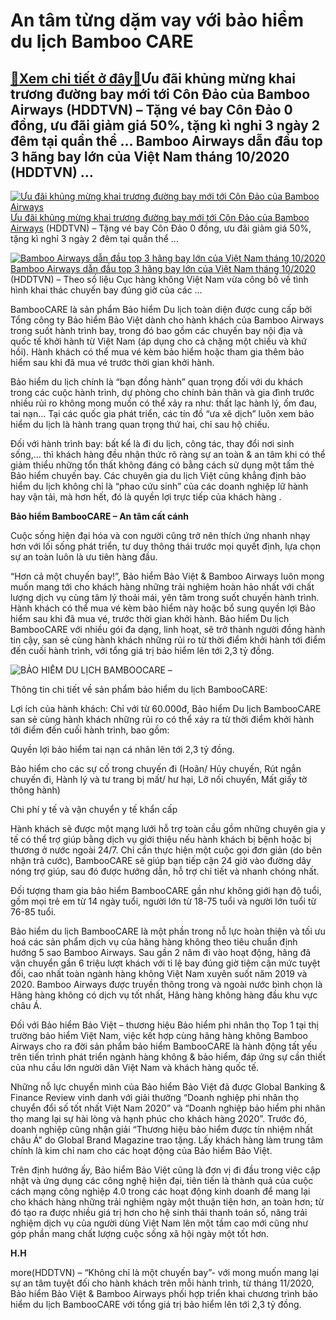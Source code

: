 An tâm từng dặm vay với bảo hiểm du lịch Bamboo CARE
====================================================

[:gift:Xem chi tiết ở đây:gift:](https://hddtvn.com/an-tam-tung-dam-vay-voi-bao-hiem-du-lich-bamboo-care/)Ưu đãi khủng mừng khai trương đường bay mới tới Côn Đảo của Bamboo Airways (HDDTVN) – Tặng vé bay Côn Đảo 0 đồng, ưu đãi giảm giá 50%, tặng kì nghỉ 3 ngày 2 đêm tại quần thể … Bamboo Airways dẫn đầu top 3 hãng bay lớn của Việt Nam tháng 10/2020 (HDDTVN) …
---------------------------------------------------------------------------------------------------------------------------------------------------------------------------------------------------------------------------------------------------------------





[![Ưu đãi khủng mừng khai trương đường bay mới tới Côn Đảo của Bamboo Airways](https://hddtvn.com/wp-content/uploads/2021/01/1428_Ynh0002.jpg "Ưu đãi khủng mừng khai trương đường bay mới tới Côn Đảo của Bamboo Airways")](https://haiquanonline.com.vn/uu-dai-khung-mung-khai-truong-duong-bay-moi-toi-con-dao-cua-bamboo-airways-136896.html "Ưu đãi khủng mừng khai trương đường bay mới tới Côn Đảo của Bamboo Airways") 
[Ưu đãi khủng mừng khai trương đường bay mới tới Côn Đảo của Bamboo Airways](https://haiquanonline.com.vn/uu-dai-khung-mung-khai-truong-duong-bay-moi-toi-con-dao-cua-bamboo-airways-136896.html "Ưu đãi khủng mừng khai trương đường bay mới tới Côn Đảo của Bamboo Airways") 
(HDDTVN) – Tặng vé bay Côn Đảo 0 đồng, ưu đãi giảm giá 50%, tặng kì nghỉ 3 ngày 2 đêm tại quần thể …









[![Bamboo Airways dẫn đầu top 3 hãng bay lớn của Việt Nam tháng 10/2020](https://hddtvn.com/wp-content/uploads/2021/01/2404_otp_10.png "Bamboo Airways dẫn đầu top 3 hãng bay lớn của Việt Nam tháng 10/2020")](https://haiquanonline.com.vn/bamboo-airways-dan-dau-top-3-hang-bay-lon-cua-viet-nam-thang-102020-135795.html "Bamboo Airways dẫn đầu top 3 hãng bay lớn của Việt Nam tháng 10/2020") 
[Bamboo Airways dẫn đầu top 3 hãng bay lớn của Việt Nam tháng 10/2020](https://haiquanonline.com.vn/bamboo-airways-dan-dau-top-3-hang-bay-lon-cua-viet-nam-thang-102020-135795.html "Bamboo Airways dẫn đầu top 3 hãng bay lớn của Việt Nam tháng 10/2020") 
(HDDTVN) – Theo số liệu Cục hàng không Việt Nam vừa công bố về tình hình khai thác chuyến bay đúng giờ của các …






BambooCARE là sản phẩm Bảo hiểm Du lịch toàn diện được cung cấp bởi Tổng công ty Bảo hiểm Bảo Việt dành cho hành khách của Bamboo Airways trong suốt hành trình bay, trong đó bao gồm các chuyến bay nội địa và quốc tế khởi hành từ Việt Nam (áp dụng cho cả chặng một chiều và khứ hồi). Hành khách có thể mua vé kèm bảo hiểm hoặc tham gia thêm bảo hiểm sau khi đã mua vé trước thời gian khởi hành.


Bảo hiểm du lịch chính là “bạn đồng hành” quan trọng đối với du khách trong các cuộc hành trình, dự phòng cho chính bản thân và gia đình trước nhiều rủi ro không mong muốn có thể xảy ra như: thất lạc hành lý, ốm đau, tai nạn… Tại các quốc gia phát triển, các tín đồ “ưa xê dịch” luôn xem bảo hiểm du lịch là hành trang quan trọng thứ hai, chỉ sau hộ chiếu.


Đối với hành trình bay: bất kể là đi du lịch, công tác, thay đổi nơi sinh sống,… thì khách hàng đều nhận thức rõ ràng sự an toàn & an tâm khi có thể giảm thiểu những tổn thất không đáng có bằng cách sử dụng một tấm thẻ Bảo hiểm chuyến bay. Các chuyên gia du lịch Việt cũng khẳng định bảo hiểm du lịch không chỉ là “phao cứu sinh” của các doanh nghiệp lữ hành hay vận tải, mà hơn hết, đó là quyền lợi trực tiếp của khách hàng .


**Bảo hiểm BambooCARE – An tâm cất cánh**


Cuộc sống hiện đại hóa và con người cũng trở nên thích ứng nhanh nhạy hơn với lối sống phát triển, tư duy thông thái trước mọi quyết định, lựa chọn sự an toàn luôn là ưu tiên hàng đầu.


“Hơn cả một chuyến bay!”, Bảo hiểm Bảo Việt & Bamboo Airways luôn mong muốn mang tới cho khách hàng những trải nghiệm hoàn hảo nhất với chất lượng dịch vụ cùng tâm lý thoải mái, yên tâm trong suốt chuyến hành trình. Hành khách có thể mua vé kèm bảo hiểm này hoặc bổ sung quyền lợi Bảo hiểm sau khi đã mua vé, trước thời gian khởi hành. Bảo hiểm Du lịch BambooCARE với nhiều gói đa dạng, linh hoạt, sẽ trở thành người đồng hành tin cậy, san sẻ cùng hành khách những rủi ro từ thời điểm khởi hành tới điểm đến cuối hành trình, với tổng giá trị bảo hiểm lên tới 2,3 tỷ đồng.





![BẢO HIỂM DU LỊCH BAMBOOCARE –](https://hddtvn.com/wp-content/uploads/2021/01/1601_BambooCare.jpg "An tâm từng dặm vay với bảo hiểm du lịch BambooCARE")



Thông tin chi tiết về sản phẩm bảo hiểm du lịch BambooCARE:


Lợi ích của hành khách: Chỉ với từ 60.000đ, Bảo hiểm Du lịch BambooCARE san sẻ cùng hành khách những rủi ro có thể xảy ra từ thời điểm khởi hành tới điểm đến cuối hành trình, bao gồm:


Quyền lợi bảo hiểm tai nạn cá nhân lên tới 2,3 tỷ đồng.


Bảo hiểm cho các sự cố trong chuyến đi (Hoãn/ Hủy chuyến, Rút ngắn chuyến đi, Hành lý và tư trang bị mất/ hư hại, Lỡ nối chuyến, Mất giấy tờ thông hành)


Chi phí y tế và vận chuyển y tế khẩn cấp


Hành khách sẽ được một mạng lưới hỗ trợ toàn cầu gồm những chuyên gia y tế có thể trợ giúp bằng dịch vụ giới thiệu nếu hành khách bị bệnh hoặc bị thương ở nước ngoài 24/7. Chỉ cần thực hiện một cuộc gọi đơn giản (do bên nhận trả cước), BambooCARE sẽ giúp bạn tiếp cận 24 giờ vào đường dây nóng trợ giúp, sau đó được hướng dẫn, hỗ trợ chi tiết và nhanh chóng nhất.


Đối tượng tham gia bảo hiểm BambooCARE gần như không giới hạn độ tuổi, gồm mọi trẻ em từ 14 ngày tuổi, người lớn từ 18-75 tuổi và người lớn tuổi từ 76-85 tuổi.


Bảo hiểm du lịch BambooCARE là một phần trong nỗ lực hoàn thiện và tối ưu hoá các sản phẩm dịch vụ của hãng hàng không theo tiêu chuẩn định hướng 5 sao Bamboo Airways. Sau gần 2 năm đi vào hoạt động, hãng đã vận chuyển gần 6 triệu lượt khách với tỉ lệ bay đúng giờ tiệm cận mức tuyệt đối, cao nhất toàn ngành hàng không Việt Nam xuyên suốt năm 2019 và 2020. Bamboo Airways được truyền thông trong và ngoài nước bình chọn là Hãng hàng không có dịch vụ tốt nhất, Hãng hàng không hàng đầu khu vực châu Á.


Đối với Bảo hiểm Bảo Việt – thương hiệu Bảo hiểm phi nhân thọ Top 1 tại thị trường bảo hiểm Việt Nam, việc kết hợp cùng hãng hàng không Bamboo Airways cho ra đời sản phẩm bảo hiểm BambooCARE là hành động tất yếu trên tiến trình phát triển ngành hàng không & bảo hiểm, đáp ứng sự cần thiết của nhu cầu lớn người dân Việt Nam và khách hàng quốc tế.






Những nỗ lực chuyển mình của Bảo hiểm Bảo Việt đã được Global Banking & Finance Review vinh danh với giải thưởng “Doanh nghiệp phi nhân thọ chuyển đổi số tốt nhất Việt Nam 2020” và “Doanh nghiệp bảo hiểm phi nhân thọ mang lại sự hài lòng và hạnh phúc cho khách hàng 2020”. Trước đó, doanh nghiệp cũng nhận giải “Thương hiệu bảo hiểm được tín nhiệm nhất châu Á” do Global Brand Magazine trao tặng. Lấy khách hàng làm trung tâm chính là kim chỉ nam cho các hoạt động của Bảo hiểm Bảo Việt.


Trên định hướng ấy, Bảo hiểm Bảo Việt cũng là đơn vị đi đầu trong việc cập nhật và ứng dụng các công nghệ hiện đại, tiên tiến là thành quả của cuộc cách mạng công nghiệp 4.0 trong các hoạt động kinh doanh để mang lại cho khách hàng những trải nghiệm ngày một thuận tiện hơn, an toàn hơn; từ đó tạo ra được nhiều giá trị hơn cho hệ sinh thái thanh toán số, nâng trải nghiệm dịch vụ của người dùng Việt Nam lên một tầm cao mới cũng như góp phần mang chất lượng cuộc sống xã hội ngày một tốt hơn.







**H.H**



more(HDDTVN) – “Không chỉ là một chuyến bay”- với mong muốn mang lại sự an tâm tuyệt đối cho hành khách trên mỗi hành trình, từ tháng 11/2020, Bảo hiểm Bảo Việt & Bamboo Airways phối hợp triển khai chương trình bảo hiểm du lịch BambooCARE với tổng giá trị bảo hiểm lên tới 2,3 tỷ đồng.

